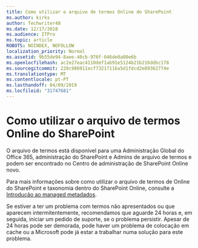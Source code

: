 ```yaml
---
title: Como utilizar o arquivo de termos Online do SharePoint
ms.author: kirks
author: Techwriter40
ms.date: 12/17/2018
ms.audience: ITPro
ms.topic: article
ROBOTS: NOINDEX, NOFOLLOW
localization_priority: Normal
ms.assetid: 9b55de94-8aee-40cb-970f-046de0a80e6b
ms.openlocfilehash: ac2e27eac4110def1ab91e5124b21b216ddbc178
ms.sourcegitcommit: 228c986911ecf73217116a5d1fdcd2e89362774e
ms.translationtype: MT
ms.contentlocale: pt-PT
ms.lasthandoff: 04/09/2019
ms.locfileid: "31747681"
---
```

# <a name="how-to-use-the-sharepoint-online-term-store"></a>Como utilizar o arquivo de termos Online do SharePoint

O arquivo de termos está disponível para uma Administração Global do Office 365, administração do SharePoint e Admins de arquivo de termos e podem ser encontrado no Centro de administração de SharePoint Online novo. 
  
Para mais informações sobre como utilizar o arquivo de termos de Online do SharePoint e taxonomia dentro do SharePoint Online, consulte a [Introdução ao managed metadados](https://go.microsoft.com/fwlink/?linkid=2044674&amp;clcid=0x409).
  
Se estiver a ter um problema com termos não apresentados ou que aparecem intermitentemente, recomendamos que aguarde 24 horas e, em seguida, iniciar um pedido de suporte, se o problema persistir. Apesar de 24 horas pode ser demorada, pode haver um problema de colocação em cache ou a Microsoft pode já estar a trabalhar numa solução para este problema.
  


